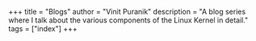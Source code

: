 +++
title = "Blogs"
author = "Vinit Puranik"
description = "A blog series where I talk about the various components of the Linux Kernel in detail."
tags = ["index"]
+++
